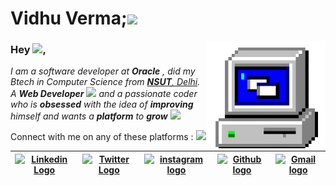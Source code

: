 
<!--
**Vidhu007/Vidhu007** is a ✨ _special_ ✨ repository because its `README.md` (this file) appears on your GitHub profile.

Here are some ideas to get you started:

- 🔭 I’m currently working on ...
- 🌱 I’m currently learning ...
- 👯 I’m looking to collaborate on ...
- 🤔 I’m looking for help with ...
- 💬 Ask me about ...
- 📫 How to reach me: ...
- 😄 Pronouns: ...
- ⚡ Fun fact: ...
-->
# Vidhu Verma;<img src="https://github.com/TheDudeThatCode/TheDudeThatCode/blob/master/Assets/Developer.gif" width="30px">

<img align="right" alt="PC GIF" src="https://github.com/TheDudeThatCode/TheDudeThatCode/blob/master/Assets/PC.gif" width="190" />

### Hey <img src="https://github.com/TheDudeThatCode/TheDudeThatCode/blob/master/Assets/Hi.gif" width="29px">, 
<p>
  <em>
    I am a software developer at <b>Oracle</b> , did my Btech in Computer Science from <a href="http://www.nsit.ac.in/"> <b>NSUT</b>, Delhi</a>.  
    A  <b>Web  Developer</b> <img src="https://github.com/TheDudeThatCode/TheDudeThatCode/blob/master/Assets/Developer.gif" width="30px"> and a passionate coder who is <b>obsessed</b>
    with the idea of <b>improving</b> himself and wants a <b>platform</b> to 
    <b>grow</b> <img src="https://github.com/TheDudeThatCode/TheDudeThatCode/blob/master/Assets/Rocket.gif" width="18px">
  </em>  
</p>
<span>Connect with me on any of these platforms :
<img src="https://github.com/TheDudeThatCode/TheDudeThatCode/blob/master/Assets/Handshake.gif" height="32px">
</span>

| [<img src="https://github.com/TheDudeThatCode/TheDudeThatCode/blob/master/Assets/Linkedin.svg" alt="Linkedin Logo" width="32">](https://www.linkedin.com/in/vidhuverma1/) | [<img src="https://github.com/TheDudeThatCode/TheDudeThatCode/blob/master/Assets/Twitter.svg" alt="Twitter Logo" width="32">](https://twitter.com/V9Vidhu) | [<img src="https://github.com/TheDudeThatCode/TheDudeThatCode/blob/master/Assets/Instagram.svg" alt="instagram logo" width="32">](https://www.instagram.com/vidhu.v9/) | [<img src="https://cdn0.iconfinder.com/data/icons/shift-logotypes/32/Github-512.png" alt="Github logo" width="34">](https://github.com/Vidhu007) | [<img src="https://github.com/TheDudeThatCode/TheDudeThatCode/blob/master/Assets/Gmail.svg" alt="Gmail logo" height="32">](mailto:vidhu.v9@gmail.com)
|:---:|:---:|:---:|:---:|:---:|



<br>
<br>
